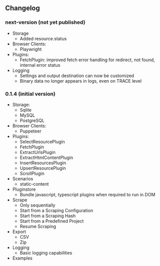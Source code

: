 ## Changelog

### next-version (not yet published)
- Storage
  - Added resource.status
- Browser Clients:
  - Playwright
- Plugins:
  - FetchPlugin: improved fetch error handling for redirect, not found, internal error status
- Logging
  * Settings and output destination can now be customized
  * Binary data no longer appears in logs, even on TRACE level

### 0.1.4 (initial version)
- Storage:
  * Sqlite
  * MySQL
  * PostgreSQL
- Browser Clients:
  * Puppeteer
- Plugins: 
  * SelectResourcePlugin
  * FetchPlugin
  * ExtractUrlsPlugin
  * ExtractHtmlContentPlugin
  * InsertResourcesPlugin
  * UpsertResourcePlugin
  * ScrollPlugin
- Scenarios
  * static-content
- Pluginstore
  * Bundle javascript, typescript plugins when required to run in DOM
- Scrape
  * Only sequentially
  * Start from a Scraping Configuration
  * Start from a Scraping Hash
  * Start from a Predefined Project
  * Resume Scraping
- Export
  * CSV
  * Zip
- Logging
  * Basic logging capabilities
- Examples